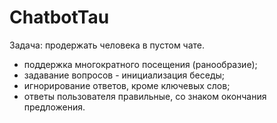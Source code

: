 # ChatbotTau
Задача: продержать человека в пустом чате.
- поддержка многократного посещения (ранообразие);
- задавание вопросов - инициализация беседы;
- игнорирование ответов, кроме ключевых слов;
- ответы пользователя правильные, со знаком окончания предложения.
